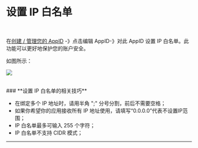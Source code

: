 # 设置 IP 白名单
<br>


在[创建 / 管理您的 AppID](https://www.mysubmail.com/console/sms/apps "创建 / 管理您的 AppID") -》点击编辑 AppID-》对此 AppID 设置 IP 白名单。此功能可以更好地保护您的账户安全。

如图所示：

![](https://libraries.mysubmail.com/public/99040a5a4bb73c0f8ab0495dae84a27f/images/4322bb116c4f333436bf45e1778888a2.gif)

<br>
### **设置 IP 白名单的相关技巧**
<br>

- 在绑定多个 IP 地址时，请用半角 ";" 分号分割，前后不需要空格；
- 如果你希望你的应用接收所有 IP 地址使用，请填写“0.0.0.0”代表不设置IP范围；
- IP 白名单最多可输入 255 个字符；
- IP 白名单不支持 CIDR 模式；

 

------